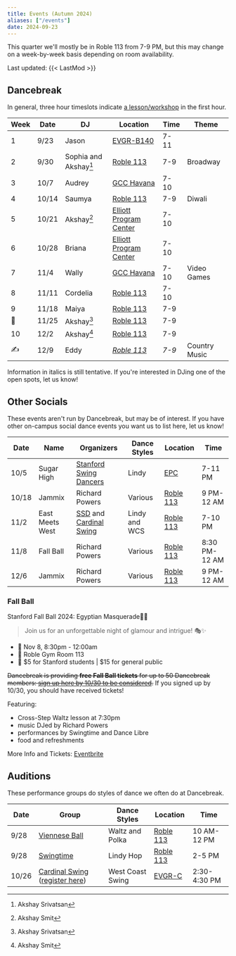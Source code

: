 ```yaml
---
title: Events (Autumn 2024)
aliases: ["/events"]
date: 2024-09-23
---
```


This quarter we'll mostly be in Roble 113 from 7-9 PM, but this may change on a
week-by-week basis depending on room availability.

<!--more-->

Last updated: {{< LastMod >}}

## Dancebreak

In general, three hour timeslots indicate [a lesson/workshop](../24aut-workshops)
in the first hour.

| Week | Date  | DJ                    | Location                      | Time  | Theme         |
|------|-------|-----------------------|-------------------------------|-------|---------------|
| 1    | 9/23  | Jason                 | [EVGR-B140][evgr]             | 7-11  |               |
| 2    | 9/30  | Sophia and Akshay[^1] | [Roble 113][roble]            | 7-9   | Broadway      |
| 3    | 10/7  | Audrey                | [GCC Havana][gcc]             | 7-10  |               |
| 4    | 10/14 | Saumya                | [Roble 113][roble]            | 7-9   | Diwali        |
| 5    | 10/21 | Akshay[^2]            | [Elliott Program Center][epc] | 7-10  |               |
| 6    | 10/28 | Briana                | [Elliott Program Center][epc] | 7-10  |               |
| 7    | 11/4  | Wally                 | [GCC Havana][gcc]             | 7-10  | Video Games   |
| 8    | 11/11 | Cordelia              | [Roble 113][roble]            | 7-10  |               |
| 9    | 11/18 | Maiya                 | [Roble 113][roble]            | 7-9   |               |
| 🦃   | 11/25 | Akshay[^1]            | [Roble 113][roble]            | 7-9   |               |
| 10   | 12/2  | Akshay[^2]            | [Roble 113][roble]            | 7-9   |               |
| ✍    | 12/9  | Eddy                  | _[Roble 113][roble]_          | _7-9_ | Country Music |

[^1]: Akshay Srivatsan
[^2]: Akshay Smit

Information in italics is still tentative.  If you're interested in DJing one
of the open spots, let us know!

## Other Socials

These events aren't run by Dancebreak, but may be of interest.  If you have
other on-campus social dance events you want us to list here, let us know!

| Date  | Name            | Organizers                           | Dance Styles  | Location           | Time          |
|-------|-----------------|--------------------------------------|---------------|--------------------|---------------|
| 10/5  | Sugar High      | [Stanford Swing Dancers][ssd]        | Lindy         | [EPC][epc]         | 7-11 PM       |
| 10/18 | Jammix          | Richard Powers                       | Various       | [Roble 113][roble] | 9 PM-12 AM    |
| 11/2  | East Meets West | [SSD][ssd] and [Cardinal Swing][wcs] | Lindy and WCS | [Roble 113][roble] | 7-10 PM       |
| 11/8  | Fall Ball       | Richard Powers                       | Various       | [Roble 113][roble] | 8:30 PM-12 AM |
| 12/6  | Jammix          | Richard Powers                       | Various       | [Roble 113][roble] | 9 PM-12 AM    |

### Fall Ball

Stanford Fall Ball 2024: Egyptian Masquerade🏺🌙
> Join us for an unforgettable night of glamour and intrigue! 🎭✨
* 📆 Nov 8, 8:30pm - 12:00am
* 📍 Roble Gym Room 113
* 🎫 $5 for Stanford students | $15 for general public

~~Dancebreak is providing **free Fall Ball tickets** for up to 50 Dancebreak
members: [sign up here by 10/30 to be
considered](https://stanforduniversity.qualtrics.com/jfe/form/SV_0e36lLd1nGl3c0e).~~
If you signed up by 10/30, you should have received tickets!

Featuring:
* Cross-Step Waltz lesson at 7:30pm
* music DJed by Richard Powers
* performances by Swingtime and Dance Libre
* food and refreshments

More Info and Tickets: [Eventbrite](https://fallball24.eventbrite.com)

## Auditions

These performance groups do styles of dance we often do at Dancebreak.

| Date  | Group                                                                        | Dance Styles     | Location           | Time         |
|-------|------------------------------------------------------------------------------|------------------|--------------------|--------------|
| 9/28  | [Viennese Ball][opening]                                                     | Waltz and Polka  | [Roble 113][roble] | 10 AM-12 PM  |
| 9/28  | [Swingtime][swingtime]                                                       | Lindy Hop        | [Roble 113][roble] | 2-5 PM       |
| 10/26 | [Cardinal Swing][wcs] ([register here](https://forms.gle/tZ11Qi6BKgqB6EUm7)) | West Coast Swing | [EVGR-C][evgr]     | 2:30-4:30 PM |


[epc]: /info/locations/#elliott-program-center
[roble]: /info/locations/#roble-gym
[gcc]: /info/locations/#graduate-community-center
[evgr]: /info/locations/#escondido-village-graduate-residences
[ssd]: https://swing.stanford.edu
[wcs]: https://www.facebook.com/cardinalswing/
[opening]: https://vienneseball.stanford.edu/
[swingtime]: https://swingtime.stanford.edu/
